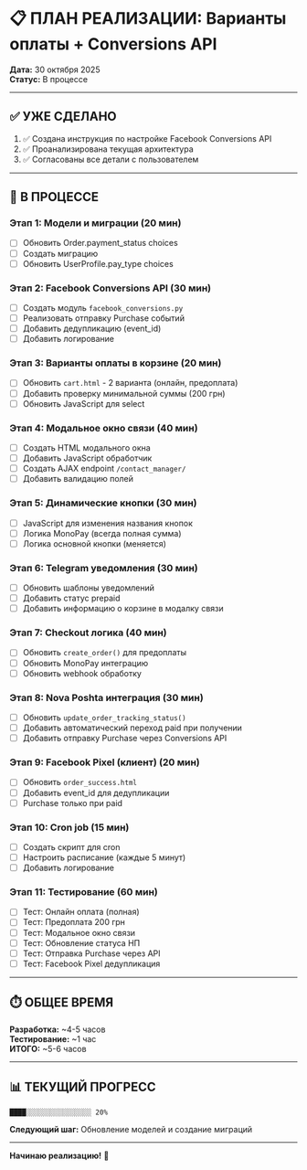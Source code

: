 # 📋 ПЛАН РЕАЛИЗАЦИИ: Варианты оплаты + Conversions API

**Дата:** 30 октября 2025  
**Статус:** В процессе

---

## ✅ УЖЕ СДЕЛАНО

1. ✅ Создана инструкция по настройке Facebook Conversions API
2. ✅ Проанализирована текущая архитектура
3. ✅ Согласованы все детали с пользователем

---

## 🔄 В ПРОЦЕССЕ

### **Этап 1: Модели и миграции** (20 мин)
- [ ] Обновить Order.payment_status choices
- [ ] Создать миграцию
- [ ] Обновить UserProfile.pay_type choices

### **Этап 2: Facebook Conversions API** (30 мин)
- [ ] Создать модуль `facebook_conversions.py`
- [ ] Реализовать отправку Purchase событий
- [ ] Добавить дедупликацию (event_id)
- [ ] Добавить логирование

### **Этап 3: Варианты оплаты в корзине** (20 мин)
- [ ] Обновить `cart.html` - 2 варианта (онлайн, предоплата)
- [ ] Добавить проверку минимальной суммы (200 грн)
- [ ] Обновить JavaScript для select

### **Этап 4: Модальное окно связи** (40 мин)
- [ ] Создать HTML модального окна
- [ ] Добавить JavaScript обработчик
- [ ] Создать AJAX endpoint `/contact_manager/`
- [ ] Добавить валидацию полей

### **Этап 5: Динамические кнопки** (30 мин)
- [ ] JavaScript для изменения названия кнопок
- [ ] Логика MonoPay (всегда полная сумма)
- [ ] Логика основной кнопки (меняется)

### **Этап 6: Telegram уведомления** (30 мин)
- [ ] Обновить шаблоны уведомлений
- [ ] Добавить статус prepaid
- [ ] Добавить информацию о корзине в модалку связи

### **Этап 7: Checkout логика** (40 мин)
- [ ] Обновить `create_order()` для предоплаты
- [ ] Обновить MonoPay интеграцию
- [ ] Обновить webhook обработку

### **Этап 8: Nova Poshta интеграция** (30 мин)
- [ ] Обновить `update_order_tracking_status()`
- [ ] Добавить автоматический переход paid при получении
- [ ] Добавить отправку Purchase через Conversions API

### **Этап 9: Facebook Pixel (клиент)** (20 мин)
- [ ] Обновить `order_success.html`
- [ ] Добавить event_id для дедупликации
- [ ] Purchase только при paid

### **Этап 10: Cron job** (15 мин)
- [ ] Создать скрипт для cron
- [ ] Настроить расписание (каждые 5 минут)
- [ ] Добавить логирование

### **Этап 11: Тестирование** (60 мин)
- [ ] Тест: Онлайн оплата (полная)
- [ ] Тест: Предоплата 200 грн
- [ ] Тест: Модальное окно связи
- [ ] Тест: Обновление статуса НП
- [ ] Тест: Отправка Purchase через API
- [ ] Тест: Facebook Pixel дедупликация

---

## ⏱️ ОБЩЕЕ ВРЕМЯ

**Разработка:** ~4-5 часов  
**Тестирование:** ~1 час  
**ИТОГО:** ~5-6 часов

---

## 📊 ТЕКУЩИЙ ПРОГРЕСС

```
████░░░░░░░░░░░░░░░░ 20%
```

**Следующий шаг:** Обновление моделей и создание миграций

---

**Начинаю реализацию!** 🚀

